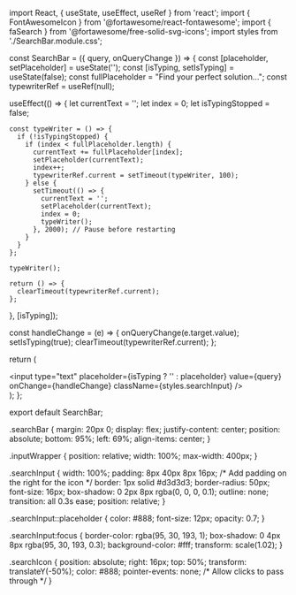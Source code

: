 
import React, { useState, useEffect, useRef } from 'react';
import { FontAwesomeIcon } from '@fortawesome/react-fontawesome';
import { faSearch } from '@fortawesome/free-solid-svg-icons';
import styles from './SearchBar.module.css';

const SearchBar = ({ query, onQueryChange }) => {
  const [placeholder, setPlaceholder] = useState('');
  const [isTyping, setIsTyping] = useState(false);
  const fullPlaceholder = "Find your perfect solution...";
  const typewriterRef = useRef(null);

  useEffect(() => {
    let currentText = '';
    let index = 0;
    let isTypingStopped = false;

    const typeWriter = () => {
      if (!isTypingStopped) {
        if (index < fullPlaceholder.length) {
          currentText += fullPlaceholder[index];
          setPlaceholder(currentText);
          index++;
          typewriterRef.current = setTimeout(typeWriter, 100);
        } else {
          setTimeout(() => {
            currentText = '';
            setPlaceholder(currentText);
            index = 0;
            typeWriter();
          }, 2000); // Pause before restarting
        }
      }
    };

    typeWriter();

    return () => {
      clearTimeout(typewriterRef.current);
    };
  }, [isTyping]);

  const handleChange = (e) => {
    onQueryChange(e.target.value);
    setIsTyping(true);
    clearTimeout(typewriterRef.current);
  };

  return (
    <div className={styles.searchBar}>
      <div className={styles.inputWrapper}>
        <input
          type="text"
          placeholder={isTyping ? '' : placeholder}
          value={query}
          onChange={handleChange}
          className={styles.searchInput}
        />
        <FontAwesomeIcon icon={faSearch} className={styles.searchIcon} />
      </div>
    </div>
  );
};

export default SearchBar;




.searchBar {
  margin: 20px 0;
  display: flex;
  justify-content: center;
  position: absolute;
  bottom: 95%;
  left: 69%;
  align-items: center;
}

.inputWrapper {
  position: relative;
  width: 100%;
  max-width: 400px;
}

.searchInput {
  width: 100%;
  padding: 8px 40px 8px 16px; /* Add padding on the right for the icon */
  border: 1px solid #d3d3d3;
  border-radius: 50px;
  font-size: 16px;
  box-shadow: 0 2px 8px rgba(0, 0, 0, 0.1);
  outline: none;
  transition: all 0.3s ease;
  position: relative;
}

.searchInput::placeholder {
  color: #888;
  font-size: 12px;
  opacity: 0.7;
}

.searchInput:focus {
  border-color: rgba(95, 30, 193, 1);
  box-shadow: 0 4px 8px rgba(95, 30, 193, 0.3);
  background-color: #fff;
  transform: scale(1.02);
}

.searchIcon {
  position: absolute;
  right: 16px;
  top: 50%;
  transform: translateY(-50%);
  color: #888;
  pointer-events: none; /* Allow clicks to pass through */
}
